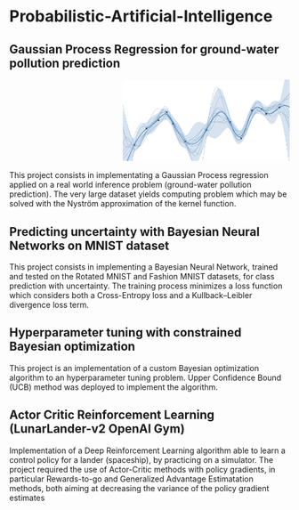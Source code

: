 # Probabilistic-Artificial-Intelligence

## Gaussian Process Regression for ground-water pollution prediction

<p align="right">
  <img src="Images/image1.png" alt="Image" width="300">
</p>

This project consists in implementating a Gaussian Process regression applied on a real world inference problem (ground-water pollution prediction). The very large dataset yields computing problem which may be solved with the Nyström approximation of the kernel function.

## Predicting uncertainty with Bayesian Neural Networks on MNIST dataset
This project consists in implementing a Bayesian Neural Network, trained and tested on the Rotated MNIST and Fashion MNIST datasets, for class prediction with uncertainty. The training process minimizes a loss function which considers both a Cross-Entropy loss and a Kullback–Leibler divergence loss term. 

## Hyperparameter tuning with constrained Bayesian optimization
This project is an implementation of a custom Bayesian optimization algorithm to an hyperparameter tuning problem. Upper Confidence Bound (UCB) method was deployed to implement the algorithm. 

## Actor Critic Reinforcement Learning (LunarLander-v2 OpenAI Gym)
Implementation of a Deep Reinforcement Learning algorithm able to learn a control policy for a lander (spaceship), by practicing on a simulator. The project required the use of Actor-Critic methods with policy gradients, in particular Rewards-to-go and Generalized Advantage Estimatation methods, both aiming at decreasing the variance of the policy gradient estimates
